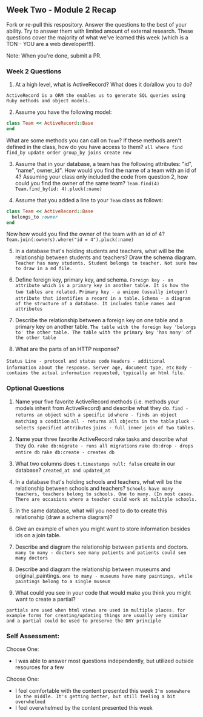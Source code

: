 ## Week Two - Module 2 Recap

Fork or re-pull this respository. Answer the questions to the best of your ability. Try to answer them with limited amount of external research. These questions cover the majority of what we've learned this week (which is a TON - YOU are a web developer!!!).

Note: When you're done, submit a PR.


### Week 2 Questions

1. At a high level, what is ActiveRecord? What does it do/allow you to do?
  
  `ActiveRecord is a ORM the enables us to generate SQL queries using Ruby methods and object models.`

2. Assume you have the following model:

```ruby
class Team << ActiveRecord::Base
end
```

What are some methods you can call on `Team`? If these methods aren't defined in the class, how do you have access to them?
    `all
    where
    find
    find_by
    update
    order
    group_by
    joins
    create
    new`

3. Assume that in your database, a team has the following attributes: "id", "name", owner_id". How would you find the name of a team with an id of 4? Assuming your class only included the code from question 2, how could you find the owner of the same team?
    `Team.find(4)
    Team.find_by(id: 4).pluck(:name)`

4. Assume that you added a line to your `Team` class as follows:

```ruby
class Team << ActiveRecord::Base
  belongs_to :owner
end
```

Now how would you find the owner of the team with an id of 4?
  `Team.join(:owners).where("id = 4").pluck(:name)`

5. In a database that's holding students and teachers, what will be the relationship between students and teachers? Draw the schema diagram.
  `Teacher has many students. Student belongs to teacher. Not sure how to draw in a md file.`

6. Define foreign key, primary key, and schema.
  `Foreign key - an attribute which is a primary key in another table. It is how the two tables are related.`
  `Primary key - a unique (usually integer) attribute that identifies a record in a table.`
  `Schema - a diagram of the structure of a database. It includes table names and attributes`
  
7. Describe the relationship between a foreign key on one table and a primary key on another table.
  `The table with the foreign key 'belongs to' the other table. The table with the primary key 'has many' of the other table`
  
8. What are the parts of an HTTP response?

  `Status Line - protocol and status code`
  `Headers - additional information about the response. Server age, document type, etc`
  `Body - contains the actual information requested, typically an html file.`
  


### Optional Questions

1. Name your five favorite ActiveRecord methods (i.e. methods your models inherit from ActiveRecord) and describe what they do.
  `find - returns an object with a specific id`
  `where - finds an object matching a condition`
  `all - returns all objects in the table`
  `pluck - selects specified attributes`
  `joins - full inner join of two tables.`
  
2. Name your three favorite ActiveRecord rake tasks and describe what they do.
  `rake db:migrate - runs all migrations`
  `rake db:drop - drops entire db`
  `rake db:create - creates db`
  
3. What two columns does `t.timestamps null: false` create in our database?
  `created_at and updated_at`
  
4. In a database that's holding schools and teachers, what will be the relationship between schools and teachers?
  `Schools have many teachers, teachers belong to schools. One to many. (In most cases. There are occasions where a teacher could work at mulitple schools.`
  
5. In the same database, what will you need to do to create this relationship (draw a schema diagram)?

  
6. Give an example of when you might want to store information besides ids on a join table.

  
7. Describe and diagram the relationship between patients and doctors.
  `many to many - doctors see many patients and patients could see many doctors`
  
8. Describe and diagram the relationship between museums and original_paintings.
  `one to many - museums have many paintings, while paintings belong to a single museum`
  
9. What could you see in your code that would make you think you might want to create a partial?

  `partials are used when html views are used in multiple places. for example forms for creating/updating things are usually very similar and a partial could be used to preserve the DRY principle`

### Self Assessment:
Choose One:

* I was able to answer most questions independently, but utilized outside resources for a few


Choose One:

* I feel comfortable with the content presented this week
  `I'm somewhere in the middle. It's getting better, but still feeling a bit overwhelmed`
* I feel overwhelmed by the content presented this week

